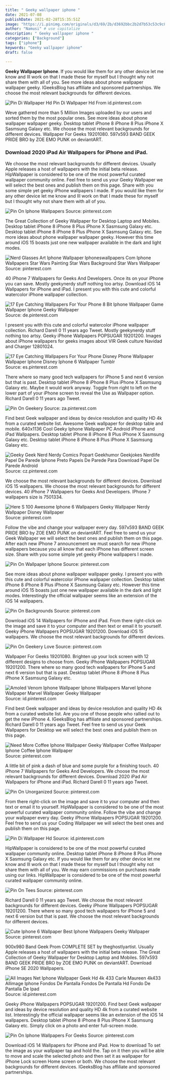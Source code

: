 ```yaml
---
title: " Geeky wallpaper iphone "
date: 2021-07-08
publishDate: 2021-02-28T15:35:51Z
image: "https://i.pinimg.com/originals/d3/69/2b/d3692bbc2b2d7b53c53c9c8642c041c3.jpg"
author: "Namusi" # use capitalize
description: " Geeky wallpaper iphone "
categories: ["Background"]
tags: ["iphone"]
keywords: "Geeky wallpaper iphone"
draft: false

---
```



**Geeky Wallpaper Iphone**. If you would like them for any other device let me know and Ill work on that I made these for myself but I thought why not share them with all of you. See more ideas about phone wallpaper wallpaper geeky. IGeeksBlog has affiliate and sponsored partnerships. We choose the most relevant backgrounds for different devices.

![Pin Di Wallpaper Hd](https://i.pinimg.com/originals/36/75/d9/3675d93b7af60467ae1b50fa7fcd9fd2.jpg "Pin Di Wallpaper Hd")
Pin Di Wallpaper Hd From id.pinterest.com


Weve gathered more than 5 Million Images uploaded by our users and sorted them by the most popular ones. See more ideas about phone wallpaper wallpaper geeky. Desktop tablet iPhone 8 iPhone 8 Plus iPhone X Sasmsung Galaxy etc. We choose the most relevant backgrounds for different devices. Wallpaper For Geeks 19201080. 597x593 BAND GEEK PRIDE BRO by ZOE EMO PUNK on deviantART.

### Download 2020 iPad Air Wallpapers for iPhone and iPad.

We choose the most relevant backgrounds for different devices. Usually Apple releases a host of wallpapers with the initial beta release. HipWallpaper is considered to be one of the most powerful curated wallpaper community online. Feel free to send us your Geeky Wallpaper we will select the best ones and publish them on this page. Share with you some simple yet geeky iPhone wallpapers I made. If you would like them for any other device let me know and Ill work on that I made these for myself but I thought why not share them with all of you.


![Pin On Iphone Wallpapers](https://i.pinimg.com/originals/f5/b3/1b/f5b31b327dcf999c1dd4d8fb46c3988e.jpg "Pin On Iphone Wallpapers")
Source: pinterest.com

The Great Collection of Geeky Wallpaper for Desktop Laptop and Mobiles. Desktop tablet iPhone 8 iPhone 8 Plus iPhone X Sasmsung Galaxy etc. Desktop tablet iPhone 8 iPhone 8 Plus iPhone X Sasmsung Galaxy etc. See more ideas about phone wallpaper wallpaper geeky. However this time around iOS 15 boasts just one new wallpaper available in the dark and light modes.

![Nerd Glasses Art Iphone Wallpaper Iphoneswallpapers Com Iphone Wallpapers Star Wars Painting Star Wars Background Star Wars Wallpaper](https://i.pinimg.com/564x/80/58/fd/8058fd41c2c88fc6d37d67fd6b5c7c9e.jpg "Nerd Glasses Art Iphone Wallpaper Iphoneswallpapers Com Iphone Wallpapers Star Wars Painting Star Wars Background Star Wars Wallpaper")
Source: pinterest.com

40 iPhone 7 Wallpapers for Geeks And Developers. Once its on your iPhone you can save. Mostly geekynerdy stuff nothing too artsy. Download iOS 14 Wallpapers for iPhone and iPad. I present you with this cute and colorful watercolor iPhone wallpaper collection.

![17 Eye Catching Wallpapers For Your Phone 8 Bit Iphone Wallpaper Game Wallpaper Iphone Geeky Wallpaper](https://i.pinimg.com/originals/50/34/7d/50347d26026ea3f7829287dbceb25296.jpg "17 Eye Catching Wallpapers For Your Phone 8 Bit Iphone Wallpaper Game Wallpaper Iphone Geeky Wallpaper")
Source: de.pinterest.com

I present you with this cute and colorful watercolor iPhone wallpaper collection. Richard Darell 0 11 years ago Tweet. Mostly geekynerdy stuff nothing too artsy. Geeky iPhone Wallpapers POPSUGAR 19201200. Images about iPhone wallpapers for geeks images about VIR Geek culture Navidad and Charger 12801024.

![17 Eye Catching Wallpapers For Your Phone Disney Phone Wallpaper Wallpaper Iphone Disney Iphone 6 Wallpaper Tumblr](https://i.pinimg.com/originals/ff/fa/06/fffa06ba9ccd4c159aa994b29de800a7.png "17 Eye Catching Wallpapers For Your Phone Disney Phone Wallpaper Wallpaper Iphone Disney Iphone 6 Wallpaper Tumblr")
Source: es.pinterest.com

There where so many good tech wallpapers for iPhone 5 and next 6 version but that is past. Desktop tablet iPhone 8 iPhone 8 Plus iPhone X Sasmsung Galaxy etc. Maybe it would work anyway. Toggle from right to left on the lower part of your iPhone screen to reveal the Use as Wallpaper option. Richard Darell 0 11 years ago Tweet.

![Pin On Geekery](https://i.pinimg.com/originals/3f/e2/5d/3fe25ddf8067a28562ea1592c79f0303.jpg "Pin On Geekery")
Source: za.pinterest.com

Find best Geek wallpaper and ideas by device resolution and quality HD 4k from a curated website list. Awesome Geek wallpaper for desktop table and mobile. 640x1136 Cool Geeky Iphone Wallpaper PC Android iPhone and iPad Wallpapers. Desktop tablet iPhone 8 iPhone 8 Plus iPhone X Sasmsung Galaxy etc. Desktop tablet iPhone 8 iPhone 8 Plus iPhone X Sasmsung Galaxy etc.

![Geeky Geek Nerd Nerdy Comics Popart Geekhumor Geekjokes Nerdlife Papel De Parede Iphone Preto Papeis De Parede Para Download Papel De Parede Android](https://i.pinimg.com/originals/16/32/a3/1632a368e51e92da4de5f73e89430436.jpg "Geeky Geek Nerd Nerdy Comics Popart Geekhumor Geekjokes Nerdlife Papel De Parede Iphone Preto Papeis De Parede Para Download Papel De Parede Android")
Source: cz.pinterest.com

We choose the most relevant backgrounds for different devices. Download iOS 15 wallpapers. We choose the most relevant backgrounds for different devices. 40 iPhone 7 Wallpapers for Geeks And Developers. IPhone 7 wallpapers size is 7501334.

![Here S 100 Awesome Iphone 6 Wallpapers Geeky Wallpaper Nerdy Wallpaper Disney Wallpaper](https://i.pinimg.com/originals/c3/aa/4b/c3aa4bb8965ce83f84feb5b454263f0d.jpg "Here S 100 Awesome Iphone 6 Wallpapers Geeky Wallpaper Nerdy Wallpaper Disney Wallpaper")
Source: pinterest.com

Follow the vibe and change your wallpaper every day. 597x593 BAND GEEK PRIDE BRO by ZOE EMO PUNK on deviantART. Feel free to send us your Geek Wallpaper we will select the best ones and publish them on this page. After each new iPhone 7 announcement we must search for new iPhone wallpapers because you all know that each iPhone has different screen size. Share with you some simple yet geeky iPhone wallpapers I made.

![Pin On Wallpaper Iphone](https://i.pinimg.com/originals/5c/bd/57/5cbd57b193abcc00046a31d9055a9c8d.png "Pin On Wallpaper Iphone")
Source: pinterest.com

See more ideas about phone wallpaper wallpaper geeky. I present you with this cute and colorful watercolor iPhone wallpaper collection. Desktop tablet iPhone 8 iPhone 8 Plus iPhone X Sasmsung Galaxy etc. However this time around iOS 15 boasts just one new wallpaper available in the dark and light modes. Interestingly the official wallpaper seems like an extension of the iOS 14 wallpapers.

![Pin On Backgrounds](https://i.pinimg.com/originals/d5/59/06/d55906e83963ec01d51b3a6e3c8202dd.jpg "Pin On Backgrounds")
Source: pinterest.com

Download iOS 14 Wallpapers for iPhone and iPad. From there right-click on the image and save it to your computer and then text or email it to yourself. Geeky iPhone Wallpapers POPSUGAR 19201200. Download iOS 15 wallpapers. We choose the most relevant backgrounds for different devices.

![Pin On Geekery Love](https://i.pinimg.com/originals/3a/4c/74/3a4c74c48990df4772f73c48fe6a5c51.jpg "Pin On Geekery Love")
Source: pinterest.com

Wallpaper For Geeks 19201080. Brighten up your lock screen with 12 different designs to choose from. Geeky iPhone Wallpapers POPSUGAR 19201200. There where so many good tech wallpapers for iPhone 5 and next 6 version but that is past. Desktop tablet iPhone 8 iPhone 8 Plus iPhone X Sasmsung Galaxy etc.

![Amoled Venom Iphone Wallpaper Iphone Wallpapers Marvel Iphone Wallpaper Marvel Wallpaper Geeky Wallpaper](https://i.pinimg.com/originals/56/0e/b4/560eb4a546f9ac06f2543673d1331c3d.jpg "Amoled Venom Iphone Wallpaper Iphone Wallpapers Marvel Iphone Wallpaper Marvel Wallpaper Geeky Wallpaper")
Source: id.pinterest.com

Find best Geek wallpaper and ideas by device resolution and quality HD 4k from a curated website list. Are you one of those people who rallied out to get the new iPhone 4. IGeeksBlog has affiliate and sponsored partnerships. Richard Darell 0 11 years ago Tweet. Feel free to send us your Geek Wallpapers for Desktop we will select the best ones and publish them on this page.

![Need More Coffee Iphone Wallpaper Geeky Wallpaper Coffee Wallpaper Iphone Coffee Iphone Wallpaper](https://i.pinimg.com/originals/b1/0d/09/b10d0955f5070a4827511fb486cbe355.png "Need More Coffee Iphone Wallpaper Geeky Wallpaper Coffee Wallpaper Iphone Coffee Iphone Wallpaper")
Source: pinterest.com

A little bit of pink a dash of blue and some purple for a finishing touch. 40 iPhone 7 Wallpapers for Geeks And Developers. We choose the most relevant backgrounds for different devices. Download 2020 iPad Air Wallpapers for iPhone and iPad. Richard Darell 0 11 years ago Tweet.

![Pin On Unorganized](https://i.pinimg.com/originals/35/dd/d4/35ddd4bb01493ec602a245b3d4b29389.jpg "Pin On Unorganized")
Source: pinterest.com

From there right-click on the image and save it to your computer and then text or email it to yourself. HipWallpaper is considered to be one of the most powerful curated wallpaper community online. Follow the vibe and change your wallpaper every day. Geeky iPhone Wallpapers POPSUGAR 19201200. Feel free to send us your Coding Wallpaper we will select the best ones and publish them on this page.

![Pin Di Wallpaper Hd](https://i.pinimg.com/originals/36/75/d9/3675d93b7af60467ae1b50fa7fcd9fd2.jpg "Pin Di Wallpaper Hd")
Source: id.pinterest.com

HipWallpaper is considered to be one of the most powerful curated wallpaper community online. Desktop tablet iPhone 8 iPhone 8 Plus iPhone X Sasmsung Galaxy etc. If you would like them for any other device let me know and Ill work on that I made these for myself but I thought why not share them with all of you. We may earn commissions on purchases made using our links. HipWallpaper is considered to be one of the most powerful curated wallpaper community online.

![Pin On Tees](https://i.pinimg.com/564x/b6/29/9a/b6299a2b2f0ae0fb4b82b9fe16353050.jpg "Pin On Tees")
Source: pinterest.com

Richard Darell 0 11 years ago Tweet. We choose the most relevant backgrounds for different devices. Geeky iPhone Wallpapers POPSUGAR 19201200. There where so many good tech wallpapers for iPhone 5 and next 6 version but that is past. We choose the most relevant backgrounds for different devices.

![Cute Iphone 6 Wallpaper Best Iphone Wallpapers Geeky Wallpaper](https://i.pinimg.com/originals/47/26/1c/47261c47bf250464161b90383ed2b1d7.jpg "Cute Iphone 6 Wallpaper Best Iphone Wallpapers Geeky Wallpaper")
Source: pinterest.com

900x980 Band Geek Prom COMPLETE SET by theghostlyartist. Usually Apple releases a host of wallpapers with the initial beta release. The Great Collection of Geeky Wallpaper for Desktop Laptop and Mobiles. 597x593 BAND GEEK PRIDE BRO by ZOE EMO PUNK on deviantART. Download iPhone SE 2020 Wallpapers.

![All Images Net Iphone Wallpaper Geek Hd 4k 433 Carle Maureen 4k433 Allimage Iphone Fondos De Pantalla Fondos De Pantalla Hd Fondo De Pantalla De Ipad](https://i.pinimg.com/originals/36/4b/9c/364b9ca07157e4947235474e3d5861aa.jpg "All Images Net Iphone Wallpaper Geek Hd 4k 433 Carle Maureen 4k433 Allimage Iphone Fondos De Pantalla Fondos De Pantalla Hd Fondo De Pantalla De Ipad")
Source: id.pinterest.com

Geeky iPhone Wallpapers POPSUGAR 19201200. Find best Geek wallpaper and ideas by device resolution and quality HD 4k from a curated website list. Interestingly the official wallpaper seems like an extension of the iOS 14 wallpapers. Desktop tablet iPhone 8 iPhone 8 Plus iPhone X Sasmsung Galaxy etc. Simply click on a photo and enter full-screen mode.

![Pin On Iphone Wallpapers For Geeks](https://i.pinimg.com/originals/d3/69/2b/d3692bbc2b2d7b53c53c9c8642c041c3.jpg "Pin On Iphone Wallpapers For Geeks")
Source: pinterest.com

Download iOS 14 Wallpapers for iPhone and iPad. How to download To set the image as your wallpaper tap and hold the. Tap on it then you will be able to move and scale the selected photo and then set it as wallpaper for iPhone Lock screen Home screen or both. We choose the most relevant backgrounds for different devices. IGeeksBlog has affiliate and sponsored partnerships.

